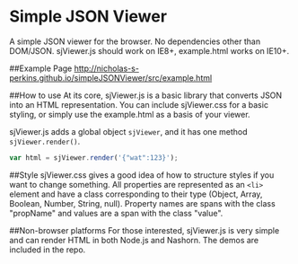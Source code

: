 # Simple JSON Viewer
A simple JSON viewer for the browser. No dependencies other than DOM/JSON.  sjViewer.js should work on IE8+, example.html works on IE10+.  

##Example Page
http://nicholas-s-perkins.github.io/simpleJSONViewer/src/example.html

##How to use
At its core, sjViewer.js is a basic library that converts JSON into an HTML representation.  You can include sjViewer.css for a basic styling, or simply use the example.html as a basis of your viewer.

sjViewer.js adds a global object `sjViewer`, and it has one method `sjViewer.render()`.
```javascript
var html = sjViewer.render('{"wat":123}');
```

##Style
sjViewer.css gives a good idea of how to structure styles if you want to change something.  All properties are represented as an `<li>` element and have a class corresponding to their type (Object, Array, Boolean, Number, String, null).  Property names are spans with the class "propName" and values are a span with the class "value".  


##Non-browser platforms
For those interested, sjViewer.js is very simple and can render HTML in both Node.js and Nashorn.  The demos are included in the repo.



